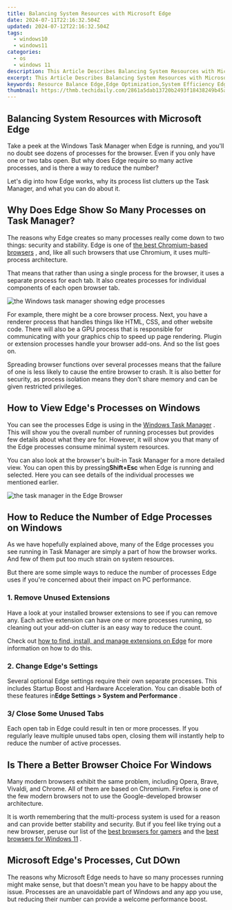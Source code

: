 ```yaml
---
title: Balancing System Resources with Microsoft Edge
date: 2024-07-11T22:16:32.504Z
updated: 2024-07-12T22:16:32.504Z
tags:
  - windows10
  - windows11
categories:
  - os
  - windows 11
description: This Article Describes Balancing System Resources with Microsoft Edge
excerpt: This Article Describes Balancing System Resources with Microsoft Edge
keywords: Resource Balance Edge,Edge Optimization,System Efficiency Edge,Edge Resource Management,Edge Scalability,Edge Performance,Edge Usage Control
thumbnail: https://thmb.techidaily.com/2861a5dab13720b2493f18438249b45a68a3216a33822b3eddfa44a23282ff28.jpg
---
```


## Balancing System Resources with Microsoft Edge

 Take a peek at the Windows Task Manager when Edge is running, and you'll no doubt see dozens of processes for the browser. Even if you only have one or two tabs open. But why does Edge require so many active processes, and is there a way to reduce the number?

 Let's dig into how Edge works, why its process list clutters up the Task Manager, and what you can do about it.

## Why Does Edge Show So Many Processes on Task Manager?

 The reasons why Edge creates so many processes really come down to two things: security and stability. Edge is one of [the best Chromium-based browsers](https://www.makeuseof.com/tag/alternative-chromium-browsers/) , and, like all such browsers that use Chromium, it uses multi-process architecture.

 That means that rather than using a single process for the browser, it uses a separate process for each tab. It also creates processes for individual components of each open browser tab.

![the Windows task manager showing edge processes](https://static1.makeuseofimages.com/wordpress/wp-content/uploads/2023/02/task-manager-processes.jpg)

 For example, there might be a core browser process. Next, you have a renderer process that handles things like HTML, CSS, and other website code. There will also be a GPU process that is responsible for communicating with your graphics chip to speed up page rendering. Plugin or extension processes handle your browser add-ons. And so the list goes on.

 Spreading browser functions over several processes means that the failure of one is less likely to cause the entire browser to crash. It is also better for security, as process isolation means they don't share memory and can be given restricted privileges.

## How to View Edge's Processes on Windows

 You can see the processes Edge is using in the [Windows Task Manager](https://www.makeuseof.com/how-to-use-windows-task-manager/) . This will show you the overall number of running processes but provides few details about what they are for. However, it will show you that many of the Edge processes consume minimal system resources.

 You can also look at the browser's built-in Task Manager for a more detailed view. You can open this by pressing**Shift+Esc** when Edge is running and selected. Here you can see details of the individual processes we mentioned earlier.

![the task manager in the Edge Browser](https://static1.makeuseofimages.com/wordpress/wp-content/uploads/2023/02/edge-task-manager.jpg)

## How to Reduce the Number of Edge Processes on Windows

 As we have hopefully explained above, many of the Edge processes you see running in Task Manager are simply a part of how the browser works. And few of them put too much strain on system resources.

 But there are some simple ways to reduce the number of processes Edge uses if you're concerned about their impact on PC performance.

### 1\. Remove Unused Extensions

 Have a look at your installed browser extensions to see if you can remove any. Each active extension can have one or more processes running, so cleaning out your add-on clutter is an easy way to reduce the count.

 Check out [how to find, install, and manage extensions on Edge](https://www.makeuseof.com/find-install-manage-extensions-chrome-edge-vivaldi/) for more information on how to do this.

### 2\. Change Edge's Settings

 Several optional Edge settings require their own separate processes. This includes Startup Boost and Hardware Acceleration. You can disable both of these features in**Edge Settings > System and Performance** .

### 3/ Close Some Unused Tabs

 Each open tab in Edge could result in ten or more processes. If you regularly leave multiple unused tabs open, closing them will instantly help to reduce the number of active processes.

## Is There a Better Browser Choice For Windows

 Many modern browsers exhibit the same problem, including Opera, Brave, Vivaldi, and Chrome. All of them are based on Chromium. Firefox is one of the few modern browsers not to use the Google-developed browser architecture.

 It is worth remembering that the multi-process system is used for a reason and can provide better stability and security. But if you feel like trying out a new browser, peruse our list of the [best browsers for gamers](https://www.makeuseof.com/best-web-browsers-for-gamers/) and the [best browsers for Windows 11](https://www.makeuseof.com/windows-11-best-browsers/) .

## Microsoft Edge's Processes, Cut DOwn

 The reasons why Microsoft Edge needs to have so many processes running might make sense, but that doesn't mean you have to be happy about the issue. Processes are an unavoidable part of Windows and any app you use, but reducing their number can provide a welcome performance boost.


<ins class="adsbygoogle"
     style="display:block"
     data-ad-format="autorelaxed"
     data-ad-client="ca-pub-7571918770474297"
     data-ad-slot="1223367746"></ins>



<ins class="adsbygoogle"
     style="display:block"
     data-ad-client="ca-pub-7571918770474297"
     data-ad-slot="8358498916"
     data-ad-format="auto"
     data-full-width-responsive="true"></ins>




